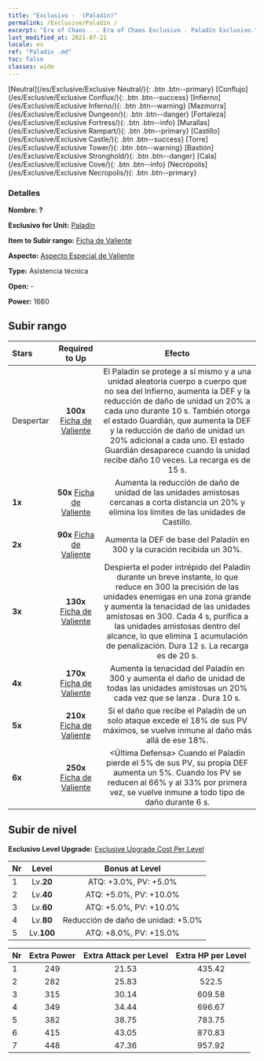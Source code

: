 ```yaml
---
title: "Exclusivo -  (Paladin)"
permalink: /Exclusive/Paladin /
excerpt: "Era of Chaos . . Era of Chaos Exclusivo . Paladín Exclusivo."
last_modified_at: 2021-07-21
locale: es
ref: "Paladin .md"
toc: false
classes: wide
---
```

 [Neutral](/es/Exclusive/Exclusive Neutral/){: .btn .btn--primary} [Conflujo](/es/Exclusive/Exclusive Conflux/){: .btn .btn--success} [Infierno](/es/Exclusive/Exclusive Inferno/){: .btn .btn--warning} [Mazmorra](/es/Exclusive/Exclusive Dungeon/){: .btn .btn--danger} [Fortaleza](/es/Exclusive/Exclusive Fortress/){: .btn .btn--info} [Murallas](/es/Exclusive/Exclusive Rampart/){: .btn .btn--primary} [Castillo](/es/Exclusive/Exclusive Castle/){: .btn .btn--success} [Torre](/es/Exclusive/Exclusive Tower/){: .btn .btn--warning} [Bastión](/es/Exclusive/Exclusive Stronghold/){: .btn .btn--danger} [Cala](/es/Exclusive/Exclusive Cove/){: .btn .btn--info} [Necrópolis](/es/Exclusive/Exclusive Necropolis/){: .btn .btn--primary} 

### Detalles
 **Nombre: ?** 

 **Exclusivo for Unit:** [Paladín](/es/units/Paladin/) 

 **Item to Subir rango:** [Ficha de Valiente](/ItemsES/con_974/)

 **Aspecto:** [Aspecto Especial de Valiente](/ItemsES/con_642/)

 **Type:** Asistencia técnica

 **Open:** -

 **Power:** 1660

## Subir rango

  |     Stars    |  Required to Up | Efecto |
  |:-------------|:---------------:|:---------------:|
  |  Despertar  | **100x** [Ficha de Valiente](/ItemsES/con_974/) | <Guardia Imperecedera> El Paladín se protege a sí mismo y a una unidad aleatoria cuerpo a cuerpo que no sea del Infierno, aumenta la DEF y la reducción de daño de unidad un 20% a cada uno durante 10 s. También otorga el estado Guardián, que aumenta la DEF y la reducción de daño de unidad un 20% adicional a cada uno. El estado Guardián desaparece cuando la unidad recibe daño 10 veces. La recarga es de 15 s. |
  | **1x** <i class="fas fa-star"/> | **50x** [Ficha de Valiente](/ItemsES/con_974/) | Aumenta la reducción de daño de unidad de las unidades amistosas cercanas a corta distancia un 20% y elimina los límites de las unidades de Castillo. |
  | **2x** <i class="fas fa-star"/> | **90x** [Ficha de Valiente](/ItemsES/con_974/) | Aumenta la DEF de base del Paladín en 300 y la curación recibida un 30%. |
  | **3x** <i class="fas fa-star"/> | **130x** [Ficha de Valiente](/ItemsES/con_974/) | <Orador Fiel> Despierta el poder intrépido del Paladín durante un breve instante, lo que reduce en 300 la precisión de las unidades enemigas en una zona grande y aumenta la tenacidad de las unidades amistosas en 300. Cada 4 s, purifica a las unidades amistosas dentro del alcance, lo que elimina 1 acumulación de penalización. Dura 12 s. La recarga es de 20 s. |
  | **4x** <i class="fas fa-star"/> | **170x** [Ficha de Valiente](/ItemsES/con_974/) | Aumenta la tenacidad del Paladín en 300 y aumenta el daño de unidad de todas las unidades amistosas un 20% cada vez que se lanza <Orador Fiel>. Dura 10 s. |
  | **5x** <i class="fas fa-star"/> | **210x** [Ficha de Valiente](/ItemsES/con_974/) | Si el daño que recibe el Paladín de un solo ataque excede el 18% de sus PV máximos, se vuelve inmune al daño más allá de ese 18%. |
  | **6x** <i class="fas fa-star"/> | **250x** [Ficha de Valiente](/ItemsES/con_974/) | <Última Defensa> Cuando el Paladín pierde el 5% de sus PV, su propia DEF aumenta un 5%. Cuando los PV se reducen al 66% y al 33% por primera vez, se vuelve inmune a todo tipo de daño durante 6 s. |


## Subir de nivel
 **Exclusivo Level Upgrade:** [Exclusive Upgrade Cost Per Level](/Exclusive/ExclusiveUpgradeCostPerLevel/)

  |  Nr  |   Level  | Bonus at Level |
  |:-----|:--------:|:--------------:|
  | 1 | Lv.**20** | ATQ: +3.0%, PV: +5.0% |
  | 2 | Lv.**40** | ATQ: +5.0%, PV: +10.0% |
  | 3 | Lv.**60** | ATQ: +5.0%, PV: +10.0% |
  | 4 | Lv.**80** | Reducción de daño de unidad: +5.0% |
  | 5 | Lv.**100** | ATQ: +8.0%, PV: +15.0% |


  |  Nr  |  Extra Power | Extra Attack per Level | Extra HP per Level |
  |:-----|:--------:|:--------:|:--------:|
  | 1 | 249 | 21.53 | 435.42 |
  | 2 | 282 | 25.83 | 522.5 |
  | 3 | 315 | 30.14 | 609.58 |
  | 4 | 349 | 34.44 | 696.67 |
  | 5 | 382 | 38.75 | 783.75 |
  | 6 | 415 | 43.05 | 870.83 |
  | 7 | 448 | 47.36 | 957.92 |


